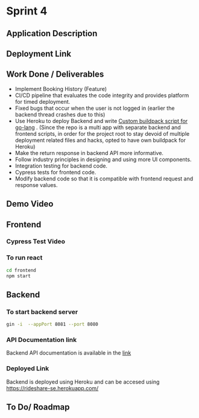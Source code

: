 
# Sprint 4

## Application Description


## Deployment Link


## Work Done / Deliverables

- Implement Booking History (Feature)
- CI/CD pipeline that evaluates the code integrity and provides platform for timed deployment.
- Fixed bugs that occur when the user is not logged in (earlier the backend thread crashes due to this)
- Use Heroku to deploy Backend and write [Custom buildpack script for go-lang](https://github.com/gvskalyan/heroku-buildpack-go) . (Since the repo is a multi app with separate backend and frontend scripts, in order for the project root to stay devoid of multiple deployment related files and hacks, opted to have own buildpack for Heroku)
- Make the return response in backend API more informative.
- Follow industry principles in designing and using more UI components.
- Integration testing for backend code.
- Cypress tests for frontend code.
- Modify backend code so that it is compatible with frontend request and response values.

## Demo Video


## Frontend

### Cypress Test Video


### To run react

```bash
cd frontend
npm start
```

## Backend

### To start backend server

```bash
gin -i  --appPort 8081 --port 8080
```
### API Documentation link

Backend API documentation is available in the [link](backend/backend_doc.md)

### Deployed Link

Backend is deployed using Heroku and can be accesed using https://rideshare-se.herokuapp.com/

## To Do/ Roadmap


